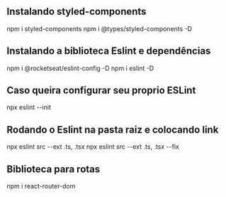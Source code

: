 ## Instalando styled-components
npm i styled-components
npm i @types/styled-components -D

## Instalando a biblioteca Eslint e dependências
npm i @rocketseat/eslint-config -D
npm i eslint -D

## Caso queira configurar seu proprio ESLint
npx eslint --init

## Rodando o Eslint na pasta raiz e colocando link
npx eslint src --ext .ts, .tsx
npx eslint src --ext .ts, .tsx --fix

## Biblioteca para rotas
npm i react-router-dom